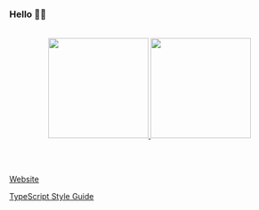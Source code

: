 ### Hello 👋🏼

<br/>

<div align="center">
  <a href="https://github.com/erikengervall">
    <img height="180em" src="https://github-readme-stats.vercel.app/api?username=erikengervall&show_icons=true&theme=dracula&include_all_commits=true&count_private=true"/>
    <img height="180em" src="https://github-readme-stats.vercel.app/api/top-langs/?username=erikengervall&layout=compact&langs_count=7&theme=dracula"/>
  </a>
</div>

<br/><br/>

[Website](https://erikengervall.github.io)

[TypeScript Style Guide](https://engervall.notion.site/c6eb1faeb2bc478fb6206dcb448a6ee6)
